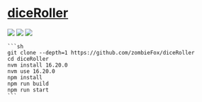 # [diceRoller](https://github.com/zombieFox/diceRoller)

![](https://img.shields.io/github/license/zombieFox/diceRoller?style=flat-square) ![](https://img.shields.io/github/last-commit/scillidan/diceRoller/main?label=last%20commit%20(fork)&style=flat-square)
![](https://img.shields.io/badge/Vercel-black?style=flat&logo=Vercel&logoColor=white)

````{tab} From source
```sh
git clone --depth=1 https://github.com/zombieFox/diceRoller
cd diceRoller
nvm install 16.20.0
nvm use 16.20.0
npm install
npm run build
npm run start
```
````